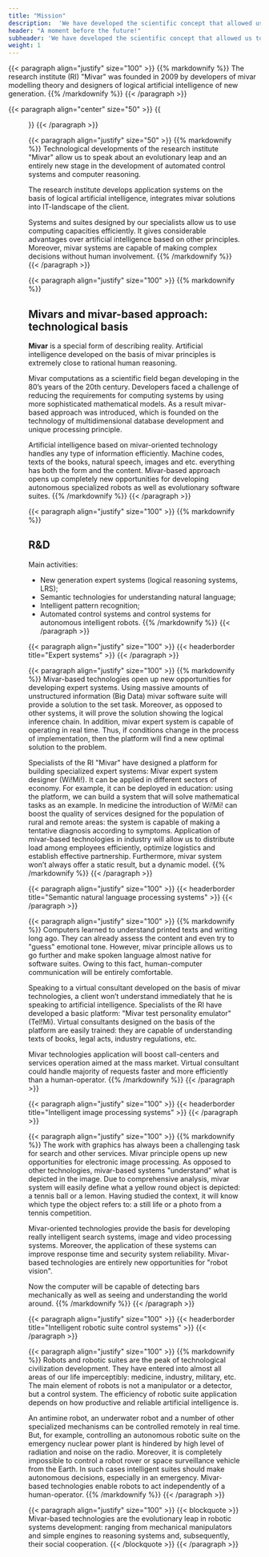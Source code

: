 ```yaml
---
title: "Mission"
description:  'We have developed the scientific concept that allowed us to develop Mivar space – a comprehensive instrument unifying the whole digital world. Combining diverse digital formats Mivar managed to "realize" and "understand" the knowledge that we provided.'
header: "A moment before the future!"
subheader: 'We have developed the scientific concept that allowed us to develop Mivar space – a comprehensive instrument unifying the whole digital world. Combining diverse digital formats Mivar managed to "realize" and "understand" the knowledge that we provided.'
weight: 1
---
```



{{< paragraph align="justify" size="100" >}}
{{% markdownify %}}
The research institute (RI) "Mivar" was founded in 2009 by developers of mivar modelling theory and designers of logical artificial intelligence of new generation.
{{% /markdownify %}}
{{< /paragraph >}}

{{< paragraph align="center" size="50" >}}
{{<figure url="/media/activities/pic6.jpg">}}
{{< /paragraph >}}

{{< paragraph align="justify" size="50" >}}
{{% markdownify %}}
Technological developments of the research institute  "Mivar" allow us to speak about an evolutionary leap and an entirely new stage in the development of automated control systems and computer reasoning.

The research institute  develops application systems on the basis of logical artificial intelligence, integrates mivar solutions into IT-landscape of the client.

Systems and suites designed by our specialists allow us to use computing capacities efficiently. It gives considerable advantages over artificial intelligence based on other principles. Moreover, mivar systems are capable of making complex decisions without human involvement.
{{% /markdownify %}}
{{< /paragraph >}}

{{< paragraph align="justify" size="100" >}}
{{% markdownify %}}
## Mivars and mivar-based approach: technological basis

**Mivar** is a special form of describing reality. Artificial intelligence developed on the basis of mivar principles is extremely close to rational human reasoning.

Mivar computations as a scientific field began developing in the 80’s years of the 20th century. Developers faced a challenge of reducing the requirements for computing systems by using more sophisticated mathematical models. As a result mivar-based approach was introduced, which is founded on the technology of multidimensional database development and unique processing principle.

Artificial intelligence based on mivar-oriented technology handles any type of information efficiently. Machine codes, texts of the books, natural speech, images and etc. everything has both the form and the content. Mivar-based approach opens up completely new opportunities for developing autonomous specialized robots as well as evolutionary software suites.
{{% /markdownify %}}
{{< /paragraph >}}

{{< paragraph align="justify" size="100" >}}
{{% markdownify %}}
## R&D
Main activities:

- New generation expert systems (logical reasoning systems, LRS);
- Semantic technologies for understanding natural language;
- Intelligent pattern recognition;
- Automated control systems and control systems for autonomous intelligent robots.
{{% /markdownify %}}
{{< /paragraph >}}

{{< paragraph align="justify" size="100" >}}
{{< headerborder title="Expert systems" >}}
{{< /paragraph >}}

{{< paragraph align="justify" size="100" >}}
{{% markdownify %}}
Mivar-based technologies open up new opportunities for developing expert systems. Using massive amounts of unstructured information (Big Data) mivar software suite will provide a solution to the set task. Moreover, as opposed to other systems, it will prove the solution showing the logical inference chain. In addition, mivar expert system is capable of operating in real time. Thus, if conditions change in the process of implementation, then the platform will find a new optimal solution to the problem.

Specialists of the RI "Mivar" have designed a platform for building specialized expert systems: Mivar expert system designer (Wi!Mi!). It can be applied in different sectors of economy. For example, it can be deployed in education: using the platform, we can build a system that will solve mathematical tasks as an example. In medicine the introduction of Wi!Mi! can boost the quality of services designed for the population of rural and remote areas: the system is capable of making a tentative diagnosis according to symptoms. Application of mivar-based technologies in industry will allow us to distribute load among employees efficiently, optimize logistics and establish effective partnership. Furthermore, mivar system won’t always offer a static result, but a dynamic model.
{{% /markdownify %}}
{{< /paragraph >}}

{{< paragraph align="justify" size="100" >}}
{{< headerborder title="Semantic natural language processing systems" >}}
{{< /paragraph >}}

{{< paragraph align="justify" size="100" >}}
{{% markdownify %}}
Computers learned to understand printed texts and writing long ago. They can already assess the content and even try to "guess" emotional tone. However, mivar principle allows us to go further and make spoken language almost native for software suites. Owing to this fact, human-computer communication will be entirely comfortable.

Speaking to a virtual consultant developed on the basis of mivar technologies, a client won’t understand immediately that he is speaking to artificial intelligence. Specialists of the RI have developed a basic platform: "Mivar test personality emulator" (Tel!Mi). Virtual consultants designed on the basis of the platform are easily trained: they are capable of understanding texts of books, legal acts, industry regulations, etc.

Mivar technologies application will boost call-centers and services operation aimed at the mass market. Virtual consultant could handle majority of requests faster and more efficiently than a human-operator.
{{% /markdownify %}}
{{< /paragraph >}}

{{< paragraph align="justify" size="100" >}}
{{< headerborder title="Intelligent image processing systems" >}}
{{< /paragraph >}}

{{< paragraph align="justify" size="100" >}}
{{% markdownify %}}
The work with graphics has always been a challenging task for search and other services. Mivar principle opens up new opportunities for electronic image processing. As opposed to other technologies, mivar-based systems "understand" what is depicted in the image. Due to comprehensive analysis, mivar system will easily define what a yellow round object is depicted: a tennis ball or a lemon. Having studied the context, it will know which type the object refers to: a still life or a photo from a tennis competition.

Mivar-oriented technologies provide the basis for developing really intelligent search systems, image and video processing systems. Moreover, the application of these systems can improve response time and security system reliability. Mivar-based technologies are entirely new opportunities for "robot vision".

Now the computer will be capable of detecting bars mechanically as well as seeing and understanding the world around.
{{% /markdownify %}}
{{< /paragraph >}}

{{< paragraph align="justify" size="100" >}}
{{< headerborder title="Intelligent robotic suite control systems" >}}
{{< /paragraph >}}

{{< paragraph align="justify" size="100" >}}
{{% markdownify %}}
Robots and robotic suites are the peak of technological civilization development. They have entered into almost all areas of our life imperceptibly: medicine, industry, military, etc. The main element of robots is not a manipulator or a detector, but a control system. The efficiency of robotic suite application depends on how productive and reliable artificial intelligence is.

An antimine robot, an underwater robot and a number of other specialized mechanisms can be controlled remotely in real time. But, for example, controlling an autonomous robotic suite on the emergency nuclear power plant is hindered by high level of radiation and noise on the radio. Moreover, it is completely impossible to control a robot rover or space surveillance vehicle from the Earth. In such cases intelligent suites should make autonomous decisions, especially in an emergency. Mivar-based technologies enable robots to act independently of a human-operator.
{{% /markdownify %}}
{{< /paragraph >}}

{{< paragraph align="justify" size="100" >}}
{{< blockquote >}}
Mivar-based technologies are the evolutionary leap in robotic systems development: ranging from mechanical manipulators and simple engines to reasoning systems and, subsequently, their social cooperation.
{{< /blockquote >}}
{{< /paragraph >}}
